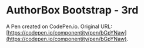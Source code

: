 # AuthorBox Bootstrap - 3rd

A Pen created on CodePen.io. Original URL: [https://codepen.io/componentity/pen/bGpYNaw](https://codepen.io/componentity/pen/bGpYNaw).



